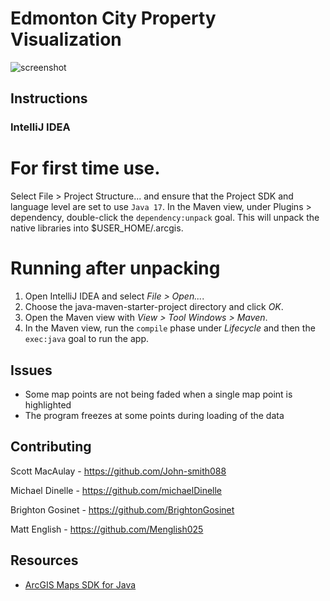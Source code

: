 # Edmonton City Property Visualization

![screenshot](projectscreenshot.png)

## Instructions

### IntelliJ IDEA

# For first time use.
Select File > Project Structure... and ensure that the Project SDK and language level are set to use `Java 17`.
In the Maven view, under Plugins > dependency, double-click the `dependency:unpack` goal. This will unpack the native libraries into $USER_HOME/.arcgis.


# Running after unpacking 
1. Open IntelliJ IDEA and select _File > Open..._.
2. Choose the java-maven-starter-project directory and click _OK_.
3. Open the Maven view with _View > Tool Windows > Maven_.
4. In the Maven view, run the `compile` phase under _Lifecycle_ and then the `exec:java` goal to run the app.

## Issues

- Some map points are not being faded when a single map point is highlighted
- The program freezes at some points during loading of the data

## Contributing

Scott MacAulay - https://github.com/John-smith088

Michael Dinelle - https://github.com/michaelDinelle

Brighton Gosinet - https://github.com/BrightonGosinet

Matt English - https://github.com/Menglish025

## Resources

* [ArcGIS Maps SDK for Java](https://developers.arcgis.com/java/)

